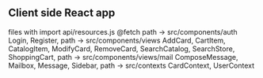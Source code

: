 ## Client side React app

files with import api/resources.js @fetch
path -> src/components/auth
Login, 
Register, 
path -> src/components/views
AddCard,
CartItem, 
CatalogItem, 
ModifyCard, 
RemoveCard, 
SearchCatalog, 
SearchStore, 
ShoppingCart, 
path -> src/components/views/mail
ComposeMessage, 
Mailbox, 
Message, 
Sidebar, 
path -> src/contexts
CardContext, 
UserContext
